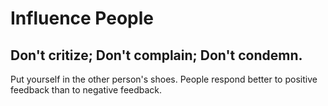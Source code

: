 # Influence People


## Don't critize; Don't complain; Don't condemn.
Put yourself in the other person's shoes.
People respond better to positive feedback than to negative feedback.



